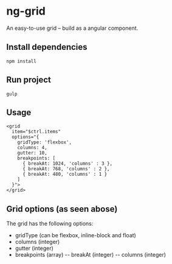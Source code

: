 # ng-grid  

An easy-to-use grid – build as a angular component.

## Install dependencies  

```
npm install
````

## Run project  

```
gulp
```

## Usage

```
<grid
  item="$ctrl.items"
  options="{
    gridType: 'flexbox',
    columns: 4,
    gutter: 10,
    breakpoints: [
      { breakAt: 1024, 'columns' : 3 },
      { breakAt: 768, 'columns' : 2 },
      { breakAt: 480, 'columns' : 1 }
    ]
  }">
</grid>
```  

## Grid options (as seen abose)  

The grid has the following options:

- gridType (can be flexbox, inline-block and float)
- columns (integer)
- gutter (integer)
- breakpoints (array)
-- breakAt (integer)
-- columns (integer)
